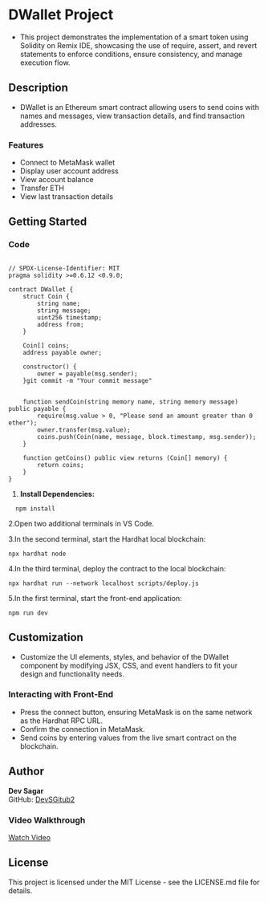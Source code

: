 # DWallet Project

* This project demonstrates the implementation of a smart token using Solidity on Remix IDE, showcasing the use of require, assert, and revert statements to enforce conditions, ensure consistency, and manage execution flow.

## Description

* DWallet is an Ethereum smart contract allowing users to send coins with names and messages, view transaction details, and find transaction addresses.

### Features

- Connect to MetaMask wallet
- Display user account address
- View account balance
- Transfer ETH
- View last transaction details

## Getting Started

### Code
```

// SPDX-License-Identifier: MIT
pragma solidity >=0.6.12 <0.9.0;

contract DWallet {
    struct Coin {
        string name;
        string message;
        uint256 timestamp;
        address from;
    }

    Coin[] coins;
    address payable owner;

    constructor() {
        owner = payable(msg.sender);
    }git commit -m "Your commit message"


    function sendCoin(string memory name, string memory message) public payable {
        require(msg.value > 0, "Please send an amount greater than 0 ether");
        owner.transfer(msg.value);
        coins.push(Coin(name, message, block.timestamp, msg.sender));
    }

    function getCoins() public view returns (Coin[] memory) {
        return coins;
    }
}
```

1. **Install Dependencies:**
 ```
   npm install
 ```
2.Open two additional terminals in VS Code.

3.In the second terminal, start the Hardhat local blockchain:
 ```
npx hardhat node
 ```
4.In the third terminal, deploy the contract to the local blockchain:
 ```
npx hardhat run --network localhost scripts/deploy.js
 ```
5.In the first terminal, start the front-end application:
 ```
npm run dev
 ```
## Customization

* Customize the UI elements, styles, and behavior of the DWallet component by modifying JSX, CSS, and event handlers to fit your design and functionality needs.

### Interacting with Front-End

- Press the connect button, ensuring MetaMask is on the same network as the Hardhat RPC URL.
- Confirm the connection in MetaMask.
- Send coins by entering values from the live smart contract on the blockchain.

## Author 

**Dev Sagar**  
GitHub: [DevSGitub2](https://github.com/DevSGitub2)

### Video Walkthrough

[Watch Video](https://www.loom.com/share/f52475635c744e6db6dcab8294c2bc9b?sid=d9046b37-213e-4a89-abc8-d43600385389)

## License

This project is licensed under the MIT License - see the LICENSE.md file for details.



